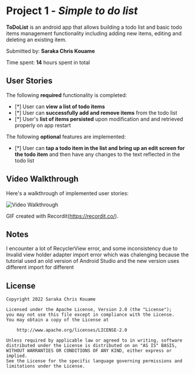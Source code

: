 # Project 1 - *Simple to do list*

**ToDoList** is an android app that allows building a todo list and basic todo items management functionality including adding new items, editing and deleting an existing item.

Submitted by: **Saraka Chris Kouame**

Time spent: **14** hours spent in total

## User Stories

The following **required** functionality is completed:

* [*] User can **view a list of todo items**
* [*] User can **successfully add and remove items** from the todo list
* [*] User's **list of items persisted** upon modification and and retrieved properly on app restart

The following **optional** features are implemented:

* [*] User can **tap a todo item in the list and bring up an edit screen for the todo item** and then have any changes to the text reflected in the todo list

## Video Walkthrough

Here's a walkthrough of implemented user stories:

<img src='http://g.recordit.co/ljjS4T8k8t.gif' title='Video Walkthrough' width='' alt='Video Walkthrough' />

GIF created with Recordit(https://recordit.co/).

## Notes

I encounter a lot of RecyclerView error,  and some inconsistency due to Invalid view holder adapter import error which was chalenging because the tutorial used an old version of Android Studio and the new version uses different import for different 
## License

    Copyright 2022 Saraka Chris Kouame

    Licensed under the Apache License, Version 2.0 (the "License");
    you may not use this file except in compliance with the License.
    You may obtain a copy of the License at

        http://www.apache.org/licenses/LICENSE-2.0

    Unless required by applicable law or agreed to in writing, software
    distributed under the License is distributed on an "AS IS" BASIS,
    WITHOUT WARRANTIES OR CONDITIONS OF ANY KIND, either express or implied.
    See the License for the specific language governing permissions and
    limitations under the License.